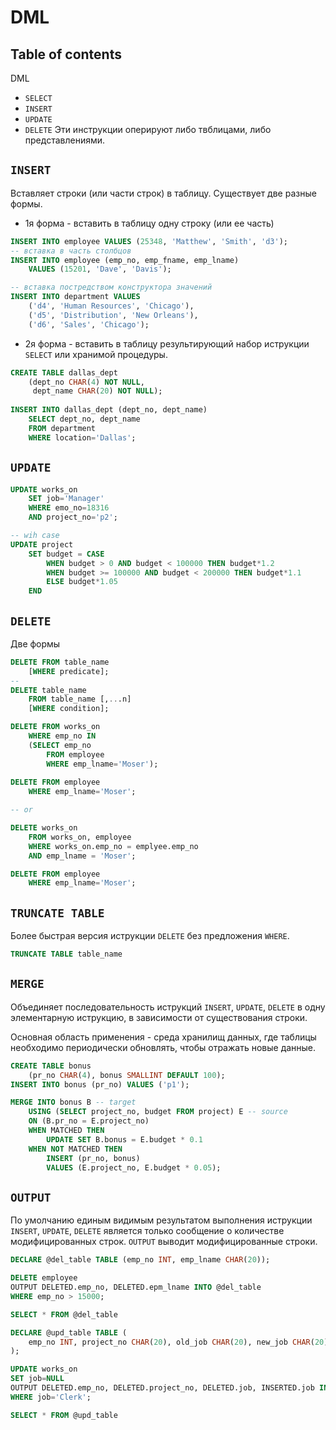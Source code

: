 # DML

## Table of contents

DML
* `SELECT`
* `INSERT`
* `UPDATE`
* `DELETE`
Эти инструкции оперируют либо твблицами, либо представлениями.

## **`INSERT`**
Вставляет строки (или части строк) в таблицу. Существует две разные формы.

* 1я форма - вставить в таблицу одну строку (или ее часть)
```sql
INSERT INTO employee VALUES (25348, 'Matthew', 'Smith', 'd3');
-- вставка в часть столбцов
INSERT INTO employee (emp_no, emp_fname, emp_lname)
    VALUES (15201, 'Dave', 'Davis');

-- вставка постредством конструктора значений
INSERT INTO department VALUES
    ('d4', 'Human Resources', 'Chicago'),
    ('d5', 'Distribution', 'New Orleans'),
    ('d6', 'Sales', 'Chicago');
```
* 2я форма -  вставить в таблицу результирующий набор иструкции `SELECT` или хранимой процедуры.
```sql
CREATE TABLE dallas_dept
    (dept_no CHAR(4) NOT NULL,
     dept_name CHAR(20) NOT NULL);
    
INSERT INTO dallas_dept (dept_no, dept_name)
    SELECT dept_no, dept_name
    FROM department
    WHERE location='Dallas';
```

## **`UPDATE`**
```sql
UPDATE works_on
    SET job='Manager'
    WHERE emo_no=18316
    AND project_no='p2';

-- wih case
UPDATE project 
    SET budget = CASE
        WHEN budget > 0 AND budget < 100000 THEN budget*1.2
        WHEN budget >= 100000 AND budget < 200000 THEN budget*1.1
        ELSE budget*1.05
    END
```

## **`DELETE`**
Две формы
```sql
DELETE FROM table_name
    [WHERE predicate];
--
DELETE table_name
    FROM table_name [,...n]
    [WHERE condition];
```

```sql
DELETE FROM works_on
    WHERE emp_no IN
    (SELECT emp_no
        FROM employee
        WHERE emp_lname='Moser');
    
DELETE FROM employee
    WHERE emp_lname='Moser';

-- or 

DELETE works_on
    FROM works_on, employee
    WHERE works_on.emp_no = emplyee.emp_no
    AND emp_lname = 'Moser';

DELETE FROM employee
    WHERE emp_lname='Moser';
```

## **`TRUNCATE TABLE`**
Более быстрая версия иструкции `DELETE` без предложения `WHERE`. 

```sql
TRUNCATE TABLE table_name
```

## **`MERGE`**
Объединяет последовательность иструкций `INSERT`, `UPDATE`, `DELETE` в одну элементарную иструкцию, в зависимости от существования строки.

Основная область применения - среда хранилищ данных, где таблицы необходимо периодически обновлять, чтобы отражать новые данные. 

```sql
CREATE TABLE bonus
    (pr_no CHAR(4), bonus SMALLINT DEFAULT 100);
INSERT INTO bonus (pr_no) VALUES ('p1');

MERGE INTO bonus B -- target
    USING (SELECT project_no, budget FROM project) E -- source
    ON (B.pr_no = E.project_no)
    WHEN MATCHED THEN 
        UPDATE SET B.bonus = E.budget * 0.1
    WHEN NOT MATCHED THEN
        INSERT (pr_no, bonus) 
        VALUES (E.project_no, E.budget * 0.05); 
```

## **`OUTPUT`**
По умолчанию единым видимым результатом выполнения иструкции `INSERT`, `UPDATE`, `DELETE` является только сообщение о количестве модифицированных строк. `OUTPUT` выводит модифицированные строки. 

```sql
DECLARE @del_table TABLE (emp_no INT, emp_lname CHAR(20));

DELETE employee 
OUTPUT DELETED.emp_no, DELETED.epm_lname INTO @del_table
WHERE emp_no > 15000;

SELECT * FROM @del_table
```

```sql
DECLARE @upd_table TABLE (
    emp_no INT, project_no CHAR(20), old_job CHAR(20), new_job CHAR(20)
);

UPDATE works_on 
SET job=NULL
OUTPUT DELETED.emp_no, DELETED.project_no, DELETED.job, INSERTED.job INTO @upd_table
WHERE job='Clerk';

SELECT * FROM @upd_table
```



